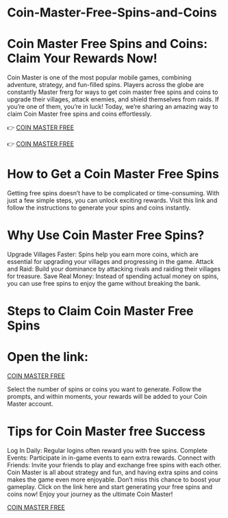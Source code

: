 # Coin-Master-Free-Spins-and-Coins 
# Coin Master Free Spins and Coins: Claim Your Rewards Now!
Coin Master is one of the most popular mobile games, combining adventure, strategy, and fun-filled spins. Players across the globe are constantly Master frerg for ways to get coin master free spins and coins to upgrade their villages, attack enemies, and shield themselves from raids. If you’re one of them, you’re in luck! Today, we’re sharing an amazing way to claim Coin Master free spins and coins effortlessly.

👉 [COIN MASTER FREE](https://free.sroffers24.com/free-spins-coin-master/)

👉 [COIN MASTER FREE](https://free.sroffers24.com/free-spins-coin-master/)

# How to Get a Coin Master Free Spins 
Getting free spins doesn’t have to be complicated or time-consuming. With just a few simple steps, you can unlock exciting rewards. Visit this link and follow the instructions to generate your spins and coins instantly.

# Why Use Coin Master Free Spins?
Upgrade Villages Faster: Spins help you earn more coins, which are essential for upgrading your villages and progressing in the game.
Attack and Raid: Build your dominance by attacking rivals and raiding their villages for treasure.
Save Real Money: Instead of spending actual money on spins, you can use free spins to enjoy the game without breaking the bank.

# Steps to Claim Coin Master Free Spins
# Open the link: 

[COIN MASTER FREE](https://free.sroffers24.com/free-spins-coin-master/)

Select the number of spins or coins you want to generate.
Follow the prompts, and within moments, your rewards will be added to your Coin Master account.

# Tips for Coin Master free Success
Log In Daily: Regular logins often reward you with free spins.
Complete Events: Participate in in-game events to earn extra rewards.
Connect with Friends: Invite your friends to play and exchange free spins with each other.
Coin Master is all about strategy and fun, and having extra spins and coins makes the game even more enjoyable. Don’t miss this chance to boost your gameplay. Click on the link here and start generating your free spins and coins now!
Enjoy your journey as the ultimate Coin Master!

[COIN MASTER FREE](https://free.sroffers24.com/free-spins-coin-master/)
